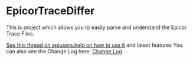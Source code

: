 # EpicorTraceDiffer
This is project which allows you to easily parse and understand the Epicor Trace Files.

[See this thread on epiusers.help on how to use it](https://www.epiusers.help/t/trace-helper-utility-for-epicor-erp-10/) and latest features
You can also see the Change Log here:  [Change Log](https://jose-josh-do-dev.github.io/EpicorTraceDiffer/)
